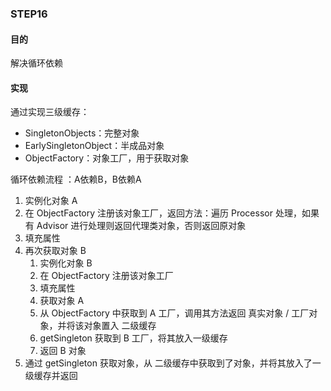 ### STEP16

#### 目的

解决循环依赖



#### 实现

通过实现三级缓存：

- SingletonObjects：完整对象
- EarlySingletonObject：半成品对象
- ObjectFactory：对象工厂，用于获取对象

循环依赖流程 ：A依赖B，B依赖A

1. 实例化对象 A
2. 在 ObjectFactory 注册该对象工厂，返回方法：遍历 Processor 处理，如果有 Advisor 进行处理则返回代理类对象，否则返回原对象
3. 填充属性
4. 再次获取对象 B
   1. 实例化对象 B
   2. 在 ObjectFactory 注册该对象工厂
   3. 填充属性
   4. 获取对象 A
   5. 从 ObjectFactory 中获取到 A 工厂，调用其方法返回 真实对象 / 工厂对象，并将该对象置入 二级缓存
   6. getSingleton 获取到 B 工厂，将其放入一级缓存
   7. 返回 B 对象
5. 通过 getSingleton 获取对象，从 二级缓存中获取到了对象，并将其放入了一级缓存并返回
